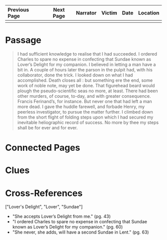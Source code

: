 | Previous Page | Next Page | Narrator | Victim | Date | Location |
|:--------------|:---------:|---------:|-------:|-----:|---------:|
|               |           |          |        |      |          |

# Passage
>I had sufficient knowledge to realise that I had succeeded. I ordered Charles to spare no expense in confecting that Sundae known as Lover’s Delight for my companion. I believed in letting a man have a bit in. A couple of hours later the parson in the pulpit had, with his collaborator, done the trick. I looked down on what I had accomplished. Death closes all : but something ere the end, some work of noble note, may yet be done. That figurehead beard would plough the pseudo-scientific seas no more, at least. There had been other murders, of course, to-day, and with greater consequence. Francis Ferinand’s, for instance. But never one that had left a man more dead. I gave the huddle farewell, and forbade Henry, my peerless investigator, to pursue the matter further. I climbed down from the short flight of folding steps upon which I had secured my inevitable heliographic record of success. No more by thee my steps shall be for ever and for ever.
# Connected Pages
# Clues
# Cross-References
["Lover's Delight", "Lover", "Sundae"]
* "She accepts Lover’s Delight from me." (pg. 43)
* "I ordered Charles to spare no expense in confecting that Sundae known as Lover’s Delight for my companion." (pg. 60)
* "She never, she adds, will have a second Sundae in Lent." (pg. 63)
